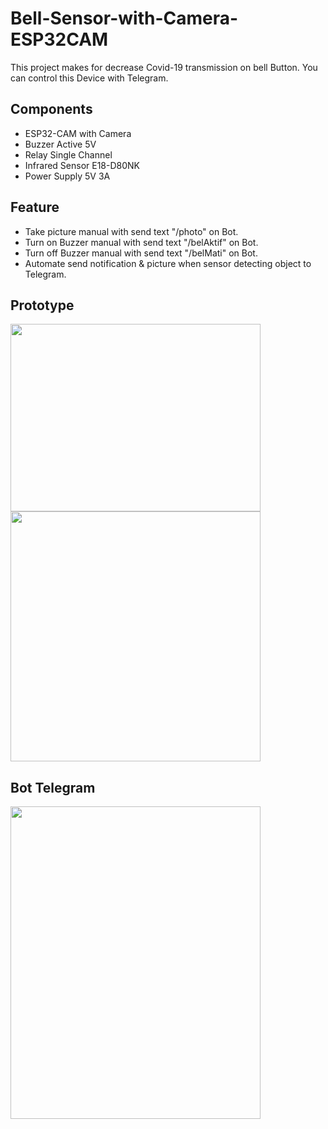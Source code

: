 # Bell-Sensor-with-Camera-ESP32CAM
This project makes for decrease Covid-19 transmission on bell Button.
You can control this Device with Telegram.


## Components

* ESP32-CAM with Camera
* Buzzer Active 5V
* Relay Single Channel
* Infrared Sensor E18-D80NK
* Power Supply 5V 3A

## Feature
* Take picture manual with send text "/photo" on Bot.
* Turn on Buzzer manual with send text "/belAktif" on Bot.
* Turn off Buzzer manual with send text "/belMati" on Bot.
* Automate send notification & picture when sensor detecting object to Telegram.

## Prototype
<img src="https://user-images.githubusercontent.com/49185197/191209557-c5f6ed7b-f355-476a-bc76-8f0626decad0.png" data-canonical-src="https://gyazo.com/eb5c5741b6a9a16c692170a41a49c858.png" width="400" height="300" />

<img src="https://user-images.githubusercontent.com/49185197/191209635-a4a456aa-fa9b-4cb1-98be-0f29857cbbef.png" width="400" height="400" />

## Bot Telegram
<img src="https://user-images.githubusercontent.com/49185197/191209858-45c12686-bfbe-406c-91f2-a3285a69ac79.png" width="400" height="500" />


